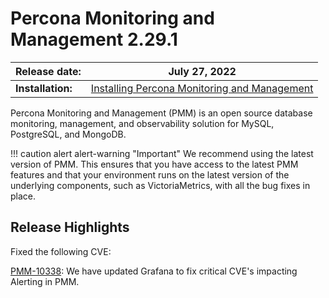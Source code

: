 # Percona Monitoring and Management 2.29.1

| **Release date:** | July 27, 2022                                                                                    |
| ----------------- | ----------------------------------------------------------------------------------------------- |
| **Installation:** | [Installing Percona Monitoring and Management](https://www.percona.com/software/pmm/quickstart) |

Percona Monitoring and Management (PMM) is an open source database monitoring, management, and observability solution for MySQL, PostgreSQL, and MongoDB.

!!! caution alert alert-warning "Important"
    We recommend using the latest version of PMM. This ensures that you have access to the latest PMM features and that your environment runs on the latest version of the underlying components, such as VictoriaMetrics, with all the bug fixes in place.

## Release Highlights

Fixed the following CVE:

[PMM-10338](https://jira.percona.com/browse/PMM-10338): We have updated Grafana to fix critical CVE's impacting Alerting in PMM.



